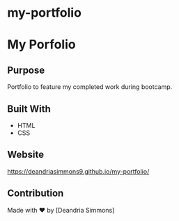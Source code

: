# my-portfolio
# My Porfolio
## Purpose
Portfolio to feature my completed work during bootcamp.

## Built With
* HTML
* CSS



## Website
https://deandriasimmons9.github.io/my-portfolio/

## Contribution
Made with ❤️ by [Deandria Simmons]

